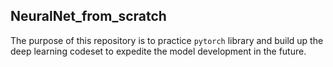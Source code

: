 ## NeuralNet_from_scratch

The purpose of this repository is to practice ```pytorch``` library and build up the deep learning codeset to expedite the model development in the future.
